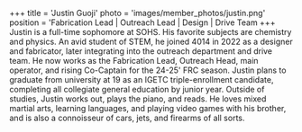 +++
title = 'Justin Guoji'
photo = 'images/member_photos/justin.png'
position = 'Fabrication Lead | Outreach Lead | Design | Drive Team
+++
Justin is a full-time sophomore at SOHS. His favorite subjects are chemistry and physics. An avid student of STEM, he joined 4014 in 2022 as a designer and fabricator, later integrating into the outreach department and drive team. He now works as the Fabrication Lead, Outreach Head, main operator, and rising Co-Captain for the 24-25' FRC season. 
Justin plans to graduate from university at 19 as an IGETC triple-enrollment candidate, completing all collegiate general education by junior year. 
Outside of studies, Justin works out, plays the piano, and reads. He loves mixed martial arts, learning languages, and playing video games with his brother, and is also a connoisseur of cars, jets, and firearms of all sorts.
